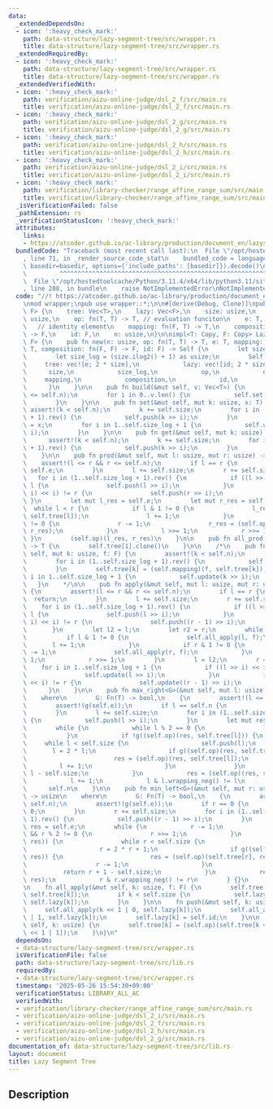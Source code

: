 ```yaml
---
data:
  _extendedDependsOn:
  - icon: ':heavy_check_mark:'
    path: data-structure/lazy-segment-tree/src/wrapper.rs
    title: data-structure/lazy-segment-tree/src/wrapper.rs
  _extendedRequiredBy:
  - icon: ':heavy_check_mark:'
    path: data-structure/lazy-segment-tree/src/wrapper.rs
    title: data-structure/lazy-segment-tree/src/wrapper.rs
  _extendedVerifiedWith:
  - icon: ':heavy_check_mark:'
    path: verification/aizu-online-judge/dsl_2_f/src/main.rs
    title: verification/aizu-online-judge/dsl_2_f/src/main.rs
  - icon: ':heavy_check_mark:'
    path: verification/aizu-online-judge/dsl_2_g/src/main.rs
    title: verification/aizu-online-judge/dsl_2_g/src/main.rs
  - icon: ':heavy_check_mark:'
    path: verification/aizu-online-judge/dsl_2_h/src/main.rs
    title: verification/aizu-online-judge/dsl_2_h/src/main.rs
  - icon: ':heavy_check_mark:'
    path: verification/aizu-online-judge/dsl_2_i/src/main.rs
    title: verification/aizu-online-judge/dsl_2_i/src/main.rs
  - icon: ':heavy_check_mark:'
    path: verification/library-checker/range_affine_range_sum/src/main.rs
    title: verification/library-checker/range_affine_range_sum/src/main.rs
  _isVerificationFailed: false
  _pathExtension: rs
  _verificationStatusIcon: ':heavy_check_mark:'
  attributes:
    links:
    - https://atcoder.github.io/ac-library/production/document_en/lazysegtree.html
  bundledCode: "Traceback (most recent call last):\n  File \"/opt/hostedtoolcache/Python/3.11.4/x64/lib/python3.11/site-packages/onlinejudge_verify/documentation/build.py\"\
    , line 71, in _render_source_code_stat\n    bundled_code = language.bundle(stat.path,\
    \ basedir=basedir, options={'include_paths': [basedir]}).decode()\n          \
    \         ^^^^^^^^^^^^^^^^^^^^^^^^^^^^^^^^^^^^^^^^^^^^^^^^^^^^^^^^^^^^^^^^^^^^^^^^^^^^^^^^^\n\
    \  File \"/opt/hostedtoolcache/Python/3.11.4/x64/lib/python3.11/site-packages/onlinejudge_verify/languages/rust.py\"\
    , line 288, in bundle\n    raise NotImplementedError\nNotImplementedError\n"
  code: "//! https://atcoder.github.io/ac-library/production/document_en/lazysegtree.html\n\
    \nmod wrapper;\npub use wrapper::*;\n\n#[derive(Debug, Clone)]\npub struct LazySegmentTree<T,\
    \ F> {\n    tree: Vec<T>,\n    lazy: Vec<F>,\n    size: usize,\n    size_log:\
    \ usize,\n    op: fn(T, T) -> T, // evaluation funciton\n    e: T,           \
    \   // identity element\n    mapping: fn(F, T) -> T,\n    composition: fn(F, F)\
    \ -> F,\n    id: F,\n    n: usize,\n}\n\nimpl<T: Copy, F: Copy> LazySegmentTree<T,\
    \ F> {\n    pub fn new(n: usize, op: fn(T, T) -> T, e: T, mapping: fn(F, T) ->\
    \ T, composition: fn(F, F) -> F, id: F) -> Self {\n        let size = n.next_power_of_two();\n\
    \        let size_log = (size.ilog2() + 1) as usize;\n        Self {\n       \
    \     tree: vec![e; 2 * size],\n            lazy: vec![id; 2 * size],\n      \
    \      size,\n            size_log,\n            op,\n            e,\n       \
    \     mapping,\n            composition,\n            id,\n            n,\n  \
    \      }\n    }\n\n    pub fn build(&mut self, v: Vec<T>) {\n        assert!(v.len()\
    \ <= self.n);\n        for i in 0..v.len() {\n            self.set(i, v[i]);\n\
    \        }\n    }\n\n    pub fn set(&mut self, mut k: usize, x: T) {\n       \
    \ assert!(k < self.n);\n        k += self.size;\n        for i in (1..self.size_log\
    \ + 1).rev() {\n            self.push(k >> i);\n        }\n        self.tree[k]\
    \ = x;\n        for i in 1..self.size_log + 1 {\n            self.update(k >>\
    \ i);\n        }\n    }\n\n    pub fn get(&mut self, mut k: usize) -> T {\n  \
    \      assert!(k < self.n);\n        k += self.size;\n        for i in (1..self.size_log\
    \ + 1).rev() {\n            self.push(k >> i);\n        }\n        self.tree[k].clone()\n\
    \    }\n\n    pub fn prod(&mut self, mut l: usize, mut r: usize) -> T {\n    \
    \    assert!(l <= r && r <= self.n);\n        if l == r {\n            return\
    \ self.e;\n        }\n        l += self.size;\n        r += self.size;\n     \
    \   for i in (1..self.size_log + 1).rev() {\n            if ((l >> i) << i) !=\
    \ l {\n                self.push(l >> i);\n            }\n            if ((r >>\
    \ i) << i) != r {\n                self.push(r >> i);\n            }\n       \
    \ }\n        let mut l_res = self.e;\n        let mut r_res = self.e;\n      \
    \  while l < r {\n            if l & 1 != 0 {\n                l_res = (self.op)(l_res,\
    \ self.tree[l]);\n                l += 1;\n            }\n            if r & 1\
    \ != 0 {\n                r -= 1;\n                r_res = (self.op)(self.tree[r],\
    \ r_res);\n            }\n            l >>= 1;\n            r >>= 1;\n       \
    \ }\n        (self.op)(l_res, r_res)\n    }\n\n    pub fn all_prod(&mut self)\
    \ -> T {\n        self.tree[1].clone()\n    }\n\n    /*\n    pub fn apply(&mut\
    \ self, mut k: usize, f: F) {\n        assert!(k < self.n);\n        k += self.size;\n\
    \        for i in (1..self.size_log + 1).rev() {\n            self.push(k >> i);\n\
    \        }\n        self.tree[k] = (self.mapping)(f, self.tree[k]);\n        for\
    \ i in 1..self.size_log + 1 {\n            self.update(k >> i);\n        }\n \
    \   }\n    */\n\n    pub fn apply(&mut self, mut l: usize, mut r: usize, f: F)\
    \ {\n        assert!(l <= r && r <= self.n);\n        if l == r {\n          \
    \  return;\n        }\n        l += self.size;\n        r += self.size;\n    \
    \    for i in (1..self.size_log + 1).rev() {\n            if ((l >> i) << i) !=\
    \ l {\n                self.push(l >> i);\n            }\n            if ((r >>\
    \ i) << i) != r {\n                self.push((r - 1) >> i);\n            }\n \
    \       }\n        let l2 = l;\n        let r2 = r;\n        while l < r {\n \
    \           if l & 1 != 0 {\n                self.all_apply(l, f);\n         \
    \       l += 1;\n            }\n            if r & 1 != 0 {\n                r\
    \ -= 1;\n                self.all_apply(r, f);\n            }\n            l >>=\
    \ 1;\n            r >>= 1;\n        }\n        l = l2;\n        r = r2;\n    \
    \    for i in 1..self.size_log + 1 {\n            if ((l >> i) << i) != l {\n\
    \                self.update(l >> i);\n            }\n            if ((r >> i)\
    \ << i) != r {\n                self.update((r - 1) >> i);\n            }\n  \
    \      }\n    }\n\n    pub fn max_right<G>(&mut self, mut l: usize, g: G) -> usize\n\
    \    where\n        G: Fn(T) -> bool,\n    {\n        assert!(l <= self.n);\n\
    \        assert!(g(self.e));\n        if l == self.n {\n            return self.n;\n\
    \        }\n        l += self.size;\n        for i in (1..self.size_log + 1).rev()\
    \ {\n            self.push(l >> i);\n        }\n        let mut res = self.e;\n\
    \        while {\n            while l % 2 == 0 {\n                l >>= 1;\n \
    \           }\n            if !g((self.op)(res, self.tree[l])) {\n           \
    \     while l < self.size {\n                    self.push(l);\n             \
    \       l = 2 * l;\n                    if g((self.op)(res, self.tree[l])) {\n\
    \                        res = (self.op)(res, self.tree[l]);\n               \
    \         l += 1;\n                    }\n                }\n                return\
    \ l - self.size;\n            }\n            res = (self.op)(res, self.tree[l]);\n\
    \            l += 1;\n            l & l.wrapping_neg() != l\n        } {}\n  \
    \      self.n\n    }\n\n    pub fn min_left<G>(&mut self, mut r: usize, g: G)\
    \ -> usize\n    where\n        G: Fn(T) -> bool,\n    {\n        assert!(r <=\
    \ self.n);\n        assert!(g(self.e));\n        if r == 0 {\n            return\
    \ 0;\n        }\n        r += self.size;\n        for i in (1..self.size_log +\
    \ 1).rev() {\n            self.push((r - 1) >> i);\n        }\n        let mut\
    \ res = self.e;\n        while {\n            r -= 1;\n            while r > 1\
    \ && r % 2 != 0 {\n                r >>= 1;\n            }\n            if !g((self.op)(self.tree[r],\
    \ res)) {\n                while r < self.size {\n                    self.push(r);\n\
    \                    r = 2 * r + 1;\n                    if g((self.op)(self.tree[r],\
    \ res)) {\n                        res = (self.op)(self.tree[r], res);\n     \
    \                   r -= 1;\n                    }\n                }\n      \
    \          return r + 1 - self.size;\n            }\n            res = (self.op)(self.tree[r],\
    \ res);\n            r & r.wrapping_neg() != r\n        } {}\n        0\n    }\n\
    \n    fn all_apply(&mut self, k: usize, f: F) {\n        self.tree[k] = (self.mapping)(f,\
    \ self.tree[k]);\n        if k < self.size {\n            self.lazy[k] = (self.composition)(f,\
    \ self.lazy[k]);\n        }\n    }\n\n    fn push(&mut self, k: usize) {\n   \
    \     self.all_apply(k << 1 | 0, self.lazy[k]);\n        self.all_apply(k << 1\
    \ | 1, self.lazy[k]);\n        self.lazy[k] = self.id;\n    }\n\n    fn update(&mut\
    \ self, k: usize) {\n        self.tree[k] = (self.op)(self.tree[k << 1 | 0], self.tree[k\
    \ << 1 | 1]);\n    }\n}\n"
  dependsOn:
  - data-structure/lazy-segment-tree/src/wrapper.rs
  isVerificationFile: false
  path: data-structure/lazy-segment-tree/src/lib.rs
  requiredBy:
  - data-structure/lazy-segment-tree/src/wrapper.rs
  timestamp: '2025-05-26 15:54:30+09:00'
  verificationStatus: LIBRARY_ALL_AC
  verifiedWith:
  - verification/library-checker/range_affine_range_sum/src/main.rs
  - verification/aizu-online-judge/dsl_2_i/src/main.rs
  - verification/aizu-online-judge/dsl_2_f/src/main.rs
  - verification/aizu-online-judge/dsl_2_h/src/main.rs
  - verification/aizu-online-judge/dsl_2_g/src/main.rs
documentation_of: data-structure/lazy-segment-tree/src/lib.rs
layout: document
title: Lazy Segment Tree
---
```


## Description
